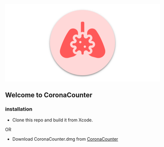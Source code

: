 ![Image](https://github.com/Livinglist/CoronaCounter/blob/master/github_logo.png?raw=true)

## Welcome to CoronaCounter

### installation

- Clone this repo and build it from Xcode.

OR

- Download CoronaCounter.dmg from [CoronaCounter](https://livinglist.github.io/CoronaCounter/)

